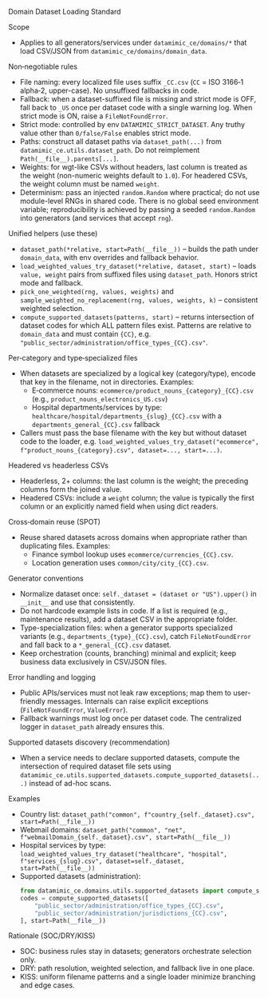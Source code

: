 Domain Dataset Loading Standard

Scope
- Applies to all generators/services under `datamimic_ce/domains/*` that load CSV/JSON from `datamimic_ce/domains/domain_data`.

Non‑negotiable rules
- File naming: every localized file uses suffix `_CC.csv` (`CC` = ISO 3166‑1 alpha‑2, upper-case). No unsuffixed fallbacks in code.
- Fallback: when a dataset-suffixed file is missing and strict mode is OFF, fall back to `_US` once per dataset code with a single warning log. When strict mode is ON, raise a `FileNotFoundError`.
- Strict mode: controlled by env `DATAMIMIC_STRICT_DATASET`. Any truthy value other than `0/false/False` enables strict mode.
- Paths: construct all dataset paths via `dataset_path(...)` from `datamimic_ce.utils.dataset_path`. Do not reimplement `Path(__file__).parents[...]`.
- Weights: for wgt-like CSVs without headers, last column is treated as the weight (non-numeric weights default to `1.0`). For headered CSVs, the weight column must be named `weight`.
- Determinism: pass an injected `random.Random` where practical; do not use module-level RNGs in shared code. There is no global seed environment variable; reproducibility is achieved by passing a seeded `random.Random` into generators (and services that accept `rng`).

Unified helpers (use these)
- `dataset_path(*relative, start=Path(__file__))` – builds the path under `domain_data`, with env overrides and fallback behavior.
- `load_weighted_values_try_dataset(*relative, dataset, start)` – loads `value, weight` pairs from suffixed files using `dataset_path`. Honors strict mode and fallback.
- `pick_one_weighted(rng, values, weights)` and `sample_weighted_no_replacement(rng, values, weights, k)` – consistent weighted selection.
- `compute_supported_datasets(patterns, start)` – returns intersection of dataset codes for which ALL pattern files exist. Patterns are relative to `domain_data` and must contain `{CC}`, e.g. `"public_sector/administration/office_types_{CC}.csv"`.

Per‑category and type‑specialized files
- When datasets are specialized by a logical key (category/type), encode that key in the filename, not in directories. Examples:
  - E‑commerce nouns: `ecommerce/product_nouns_{category}_{CC}.csv` (e.g., `product_nouns_electronics_US.csv`)
  - Hospital departments/services by type: `healthcare/hospital/departments_{slug}_{CC}.csv` with a `departments_general_{CC}.csv` fallback
- Callers must pass the base filename with the key but without dataset code to the loader, e.g. `load_weighted_values_try_dataset("ecommerce", f"product_nouns_{category}.csv", dataset=..., start=...)`.

Headered vs headerless CSVs
- Headerless, 2+ columns: the last column is the weight; the preceding columns form the joined value.
- Headered CSVs: include a `weight` column; the value is typically the first column or an explicitly named field when using dict readers.

Cross‑domain reuse (SPOT)
- Reuse shared datasets across domains when appropriate rather than duplicating files. Examples:
  - Finance symbol lookup uses `ecommerce/currencies_{CC}.csv`.
  - Location generation uses `common/city/city_{CC}.csv`.

Generator conventions
- Normalize dataset once: `self._dataset = (dataset or "US").upper()` in `__init__` and use that consistently.
- Do not hardcode example lists in code. If a list is required (e.g., maintenance results), add a dataset CSV in the appropriate folder.
- Type-specialization files: when a generator supports specialized variants (e.g., `departments_{type}_{CC}.csv`), catch `FileNotFoundError` and fall back to a `*_general_{CC}.csv` dataset.
- Keep orchestration (counts, branching) minimal and explicit; keep business data exclusively in CSV/JSON files.

Error handling and logging
- Public APIs/services must not leak raw exceptions; map them to user-friendly messages. Internals can raise explicit exceptions (`FileNotFoundError`, `ValueError`).
- Fallback warnings must log once per dataset code. The centralized logger in `dataset_path` already ensures this.

Supported datasets discovery (recommendation)
- When a service needs to declare supported datasets, compute the intersection of required dataset file sets using `datamimic_ce.utils.supported_datasets.compute_supported_datasets(...)` instead of ad-hoc scans.

Examples
- Country list: `dataset_path("common", f"country_{self._dataset}.csv", start=Path(__file__))`
- Webmail domains: `dataset_path("common", "net", f"webmailDomain_{self._dataset}.csv", start=Path(__file__))`
- Hospital services by type: `load_weighted_values_try_dataset("healthcare", "hospital", f"services_{slug}.csv", dataset=self._dataset, start=Path(__file__))`
- Supported datasets (administration):
  ```python
  from datamimic_ce.domains.utils.supported_datasets import compute_supported_datasets
  codes = compute_supported_datasets([
      "public_sector/administration/office_types_{CC}.csv",
      "public_sector/administration/jurisdictions_{CC}.csv",
  ], start=Path(__file__))
  ```

Rationale (SOC/DRY/KISS)
- SOC: business rules stay in datasets; generators orchestrate selection only.
- DRY: path resolution, weighted selection, and fallback live in one place.
- KISS: uniform filename patterns and a single loader minimize branching and edge cases.
